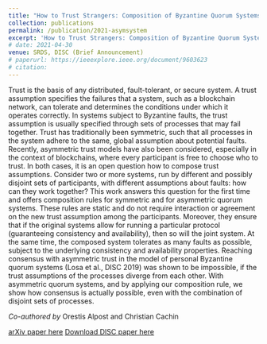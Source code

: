 ```yaml
---
title: "How to Trust Strangers: Composition of Byzantine Quorum Systems"
collection: publications
permalink: /publication/2021-asymsystem
excerpt: 'How to Trust Strangers: Composition of Byzantine Quorum Systems. [Blog Post](https://cryptobern.github.io/howtotruststrangers/)'
# date: 2021-04-30
venue: SRDS, DISC (Brief Announcement)
# paperurl: https://ieeexplore.ieee.org/document/9603623
# citation: 
---
```

Trust is the basis of any distributed, fault-tolerant, or secure system. A trust assumption specifies the failures that a system, such as a blockchain network, can tolerate and determines the conditions under which it operates correctly. In systems subject to Byzantine faults, the trust assumption is usually specified through sets of processes that may fail together. Trust has traditionally been symmetric, such that all processes in the system adhere to the same, global assumption about potential faults. Recently, asymmetric trust models have also been considered, especially in the context of blockchains, where every participant is free to choose who to trust. 
In both cases, it is an open question how to compose trust assumptions. Consider two or more systems, run by different and possibly disjoint sets of participants, with different assumptions about faults: how can they work together? This work answers this question for the first time and offers composition rules for symmetric and for asymmetric quorum systems. These rules are static and do not require interaction or agreement on the new trust assumption among the participants. Moreover, they ensure that if the original systems allow for running a particular protocol (guaranteeing consistency and availability), then so will the joint system. At the same time, the composed system tolerates as many faults as possible, subject to the underlying consistency and availability properties. 
Reaching consensus with asymmetric trust in the model of personal Byzantine quorum systems (Losa et al., DISC 2019) was shown to be impossible, if the trust assumptions of the processes diverge from each other. With asymmetric quorum systems, and by applying our composition rule, we show how consensus is actually possible, even with the combination of disjoint sets of processes.

_Co-authored by_ Orestis Alpost and Christian Cachin

[arXiv paper here](https://arxiv.org/abs/2107.11331) 
[Download DISC paper here](https://drops.dagstuhl.de/opus/volltexte/2021/14846/)



